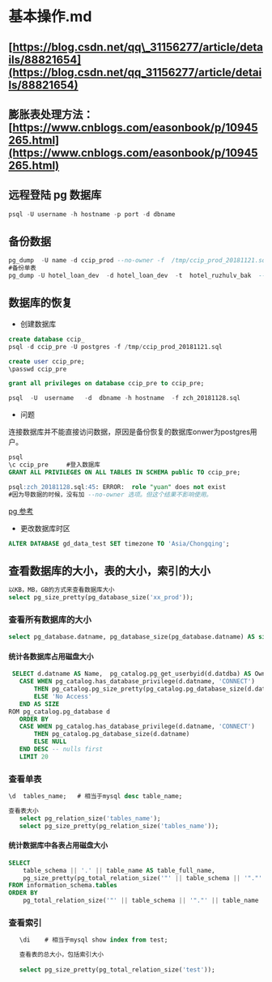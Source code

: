 # 基本操作.md

## [https://blog.csdn.net/qq\_31156277/article/details/88821654](https://blog.csdn.net/qq_31156277/article/details/88821654)

## 膨胀表处理方法：[https://www.cnblogs.com/easonbook/p/10945265.html](https://www.cnblogs.com/easonbook/p/10945265.html)

## 远程登陆 pg 数据库

```sql
psql -U username -h hostname -p port -d dbname
```

## 备份数据

```sql
pg_dump  -U name -d ccip_prod --no-owner -f  /tmp/ccip_prod_20181121.sql    #--no-owner参数的意思是不备份数据库owner
#备份单表
pg_dump -U hotel_loan_dev  -d hotel_loan_dev  -t  hotel_ruzhulv_bak  --no-owner -h 192.168.31.157  -f  /home/dell/hotel_pg_data/157_hotel_loan_dev/hotel_ruzhulv_bak_bak
```

## 数据库的恢复

* 创建数据库

```sql
create database ccip_
psql -d ccip_pre -U postgres -f /tmp/ccip_prod_20181121.sql

create user ccip_pre;
\passwd ccip_pre

grant all privileges on database ccip_pre to ccip_pre;
```

```sql
psql  -U  username   -d  dbname -h hostname  -f zch_20181128.sql
```

* 问题

连接数据库并不能直接访问数据，原因是备份恢复的数据库onwer为postgres用户。

```sql
psql
\c ccip_pre     #登入数据库
GRANT ALL PRIVILEGES ON ALL TABLES IN SCHEMA public TO ccip_pre;
```

```sql
psql:zch_20181128.sql:45: ERROR:  role "yuan" does not exist
#因为导数据的时候，没有加 --no-owner 选项。但这个结果不影响使用。
```

[pg 参考](https://emacsist.github.io/2016/01/22/postgresql备份pg_dump与恢复pg_restore/)

* 更改数据库时区

```sql
ALTER DATABASE gd_data_test SET timezone TO 'Asia/Chongqing';
```

## 查看数据库的大小，表的大小，索引的大小

```sql
以KB，MB，GB的方式来查看数据库大小
select pg_size_pretty(pg_database_size('xx_prod'));
```

### 查看所有数据库的大小

```sql
select pg_database.datname, pg_database_size(pg_database.datname) AS size from pg_database;   

```

#### 统计各数据库占用磁盘大小

```sql
 SELECT d.datname AS Name,  pg_catalog.pg_get_userbyid(d.datdba) AS Owner,  
   CASE WHEN pg_catalog.has_database_privilege(d.datname, 'CONNECT')  
       THEN pg_catalog.pg_size_pretty(pg_catalog.pg_database_size(d.datname))  
       ELSE 'No Access'  
   END AS SIZE  
ROM pg_catalog.pg_database d  
   ORDER BY  
   CASE WHEN pg_catalog.has_database_privilege(d.datname, 'CONNECT')  
       THEN pg_catalog.pg_database_size(d.datname)  
       ELSE NULL  
   END DESC -- nulls first  
   LIMIT 20
```

### 查看单表

```sql
\d  tables_name;   # 相当于mysql desc table_name;

查看表大小
   select pg_relation_size('tables_name');
   select pg_size_pretty(pg_relation_size('tables_name'));

```

#### 统计数据库中各表占用磁盘大小

```sql
SELECT  
    table_schema || '.' || table_name AS table_full_name,  
    pg_size_pretty(pg_total_relation_size('"' || table_schema || '"."' || table_name || '"')) AS size  
FROM information_schema.tables  
ORDER BY  
    pg_total_relation_size('"' || table_schema || '"."' || table_name || '"') DESC  

```

### 查看索引

```sql
   \di    # 相当于mysql show index from test; 

   查看表的总大小，包括索引大小
   
   select pg_size_pretty(pg_total_relation_size('test')); 
```

